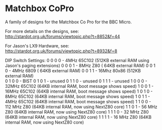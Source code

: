 Matchbox CoPro
==============

A family of designs for the Matchbox Co Pro for the BBC Micro.

For more details on the designs, see:
http://stardot.org.uk/forums/viewtopic.php?t=8852&f=44

For Jason's LX9 Hardware, see:
http://stardot.org.uk/forums/viewtopic.php?t=8932&f=8

DIP Switch Settings:
0 0 0 0 -  4MHz 65C102 (512KB external RAM using Jason's paging extensions)
0 0 0 1 -  8MHz Z80    ( 64KB external RAM)
0 0 1 0 -  4MHz 6809   ( 64KB external RAM)
0 0 1 1 - 16Mhz 80x86  (512KB external RAM)  
0 1 0 0 - BIST
0 1 0 1 - unused
0 1 1 0 - unused
0 1 1 1 - unused
1 0 0 0 - 32MHz 65C102 (64KB internal RAM, boot message shows speed)
1 0 0 1 - 16MHz 65C102 (64KB internal RAM, boot message shows speed)
1 0 1 0 -  8MHz 65C102 (64KB internal RAM, boot message shows speed)
1 0 1 1 -  4MHz 65C102 (64KB internal RAM, boot message shows speed)
1 1 0 0 - 112 MHz Z80    (64KB internal RAM, now using NextZ80 core)
1 1 0 1 -  56 MHz Z80    (64KB internal RAM, now using NextZ80 core)
1 1 1 0 -  32 MHz Z80    (64KB internal RAM, now using NextZ80 core)
1 1 1 1 -  16 MHz Z80    (64KB internal RAM, now using NextZ80 core)